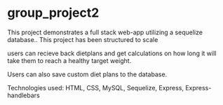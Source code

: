 # group_project2

This project demonstrates a full stack web-app utilizing a sequelize database.. This project has been structured to scale 

users can recieve back dietplans and get calculations on how long it will take them to reach a healthy target weight.

Users can also save custom diet plans to the database.

Technologies used: HTML, CSS, MySQL, Sequelize, Express, Express-handlebars
